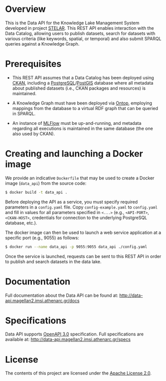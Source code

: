# Overview
This is the Data API for the Knowledge Lake Management System developed in project [STELAR](https://stelar-project.eu/). This REST API enables interaction with the Data Catalog, allowing users to publish datasets, search for datasets with various criteria (like keywords, spatial, or temporal) and also submit SPARQL queries against a Knowledge Graph.

# Prerequisites 

* This REST API assumes that a Data Catalog has been deployed using [CKAN](https://ckan.org/), including a [PostgreSQL](https://www.postgresql.org/)/[PostGIS](http://postgis.net/) database where all metadata about published datasets (i.e., CKAN packages and resources) is maintained.

* A Knowledge Graph must have been deployed via [Ontop](https://ontop-vkg.org/), employing mappings from the database to a virtual RDF graph that can be queried in SPARQL.

* An instance of [MLFlow](https://mlflow.org/) must be up-and-running, and metadata regarding all executions is maintained in the same database (the one also used by CKAN).


# Creating and launching a Docker image 

We provide an indicative `Dockerfile` that may be used to create a Docker image (`data_api`) from the source code:

```sh
$ docker build -t data_api .
```

Before deploying the API as a service, you must specify required parameters in a `config.yaml` file. Copy `config-example.yaml` to `config.yaml` and fill in values for all parameters specified in `<...>` (e.g., `<API-PORT>`, `<CKAN-HOST>`, credentials for connection to the underlying PostgreSQL database, etc.).

The docker image can then be used to launch a web service application at a specific port (e.g., 9055) as follows:

```sh
$ docker run --name data_api -p 9055:9055 data_api ./config.yaml
```

Once the service is launched, requests can be sent to this REST API in order to publish and search datasets in the data lake.


# Documentation
Full documentation about the Data API can be found at: http://data-api.magellan2.imsi.athenarc.gr/docs

# Specifications
Data API supports [OpenAPI 3.0](https://spec.openapis.org/oas/v3.0.3) specification. Full specifications are available at: http://data-api.magellan2.imsi.athenarc.gr/specs


# License

The contents of this project are licensed under the [Apache License 2.0](https://github.com/stelar-eu/data-profiler/blob/main/LICENSE).